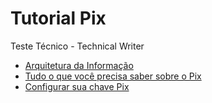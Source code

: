 # Tutorial Pix
Teste Técnico - Technical Writer

- [Arquitetura da Informação](arquitetura-da-informacao.md)
- [Tudo o que você precisa saber sobre o Pix](tutorial\tudo-o-que-você-precisa-saber-sobre-o-Pix.md)
- [Configurar sua chave Pix](configurar-sua-chave-Pix.md)

